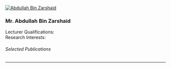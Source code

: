[![Abdullah Bin Zarshaid](https://giki.edu.pk/wp-content/uploads/2019/11/Mr.-Abdullah-bin-Zarshaid.jpg)](https://giki.edu.pk/wp-content/uploads/2019/11/Mr.-Abdullah-bin-Zarshaid.jpg)
### Mr. Abdullah Bin Zarshaid
Lecturer
Qualifications:   
Research Interests:
###### Selected Publications
* * *
